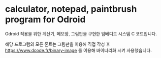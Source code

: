 # calculator, notepad, paintbrush program for Odroid

Odroid 적용을 위한 계산기, 메모장, 그림판을 구현한 임베디드 시스템 C 코드입니다.

해당 프로그램의 모든 폰트는 그림판을 이용해 직접 작성 후 https://www.dcode.fr/binary-image 를 이용해 바이너리화 시켜 사용했습니다.

